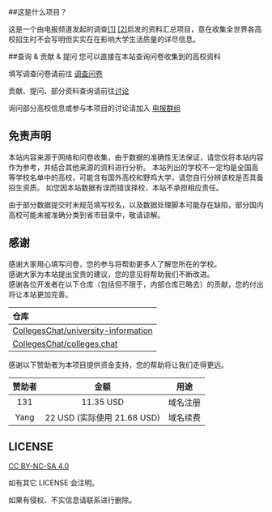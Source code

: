 ##这是什么项目？

这是一个由电报频道发起的调查[\[1\]](https://t.me/RiNGNiR/3571) [\[2\]](https://t.me/RiNGNiR/3572)启发的资料汇总项目，意在收集全世界各高校招生时不会写明但实实在在影响大学生活质量的详尽信息。

##查询 & 贡献 & 提问
您可以直接在本站查询问卷收集到的高校资料

填写调查问卷请前往 [调查问卷](https://submit.colleges.chat/)

贡献、提问、部分资料查询请前往[讨论](https://github.com/CollegesChat/university-information/discussions)

询问部分高校信息或参与本项目的讨论请加入 [电报群组](https://t.me/joinchat/NPiGbd9ODe0wYjQ1) 

## 免责声明
本站内容来源于网络和问卷收集，由于数据的准确性无法保证，请您仅将本站内容作为参考，并结合其他来源的资料进行分析。 本站列出的学校不一定均是全国高等学校名单中的高校，可能含有国外高校和野鸡大学，请您自行分辨该校是否具备招生资质。 如您因本站数据有误而错误择校，本站不承担相应责任。

由于部分数据提交时未规范填写校名，以及数据处理脚本可能存在缺陷，部分国内高校可能未被准确分类到省市目录中，敬请谅解。

## 感谢
感谢大家用心填写问卷，您的参与将帮助更多人了解您所在的学校。  
感谢大家为本站提出宝贵的建议，您的意见将帮助我们不断改进。  
感谢各位开发者在以下仓库（包括但不限于，内部仓库已略去）的贡献，您的付出将让本站更加完善。

| 仓库 |
| :--- |
| [CollegesChat/university-information](https://github.com/CollegesChat/university-information/graphs/contributors) |
| [CollegesChat/colleges.chat](https://github.com/CollegesChat/colleges.chat/graphs/contributors) |

感谢以下赞助者为本项目提供资金支持，您的帮助将让我们走得更远。  

| 赞助者 | 金额 | 用途 |
| :----: | :----: | :----:|
| 131 | 11.35 USD | 域名注册 |
| Yang | 22 USD (实际使用 21.68 USD) | 域名续费 |

## LICENSE

[CC BY-NC-SA 4.0](https://creativecommons.org/licenses/by-nc-sa/4.0/deed.zh-Hans)

如有其它 LICENSE 会注明。

如果有侵权、不实信息请联系进行删除。
